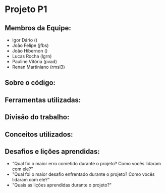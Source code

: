 # Projeto P1
## Membros da Equipe:
 - Igor Dário ()
 - João Felipe (jfbs)
 - João Hibernon ()
 - Lucas Rocha (lgrn)
 - Pauline Vitória (pvad)
 - Renan Martiniano (rmsl3)

## Sobre o código:

## Ferramentas utilizadas:

## Divisão do trabalho:

## Conceitos utilizados:

## Desafios e lições aprendidas:
 - "Qual foi o maior erro cometido durante o projeto? Como vocês lidaram com ele?"
 - "Qual foi o maior desafio enfrentado durante o projeto? Como vocês lidaram com ele?"
 - "Quais as lições aprendidas durante o projeto?"
